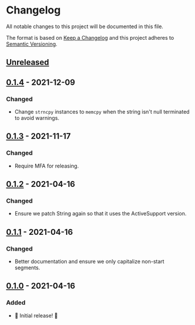 # Changelog

All notable changes to this project will be documented in this file.

The format is based on [Keep a Changelog](http://keepachangelog.com/en/1.0.0/) and this project adheres to [Semantic Versioning](http://semver.org/spec/v2.0.0.html).

## [Unreleased]

## [0.1.4] - 2021-12-09

### Changed

- Change `strncpy` instances to `memcpy` when the string isn't null terminated to avoid warnings.

## [0.1.3] - 2021-11-17

### Changed

- Require MFA for releasing.

## [0.1.2] - 2021-04-16

### Changed

- Ensure we patch String again so that it uses the ActiveSupport version.

## [0.1.1] - 2021-04-16

### Changed

- Better documentation and ensure we only capitalize non-start segments.

## [0.1.0] - 2021-04-16

### Added

- 🎉 Initial release! 🎉

[unreleased]: https://github.com/kddnewton/fast_camelize/compare/v0.1.4...HEAD
[0.1.4]: https://github.com/kddnewton/fast_camelize/compare/v0.1.3...v0.1.4
[0.1.3]: https://github.com/kddnewton/fast_camelize/compare/v0.1.2...v0.1.3
[0.1.2]: https://github.com/kddnewton/fast_camelize/compare/v0.1.1...v0.1.2
[0.1.1]: https://github.com/kddnewton/fast_camelize/compare/v0.1.0...v0.1.1
[0.1.0]: https://github.com/kddnewton/fast_camelize/compare/384d75...v0.1.0
